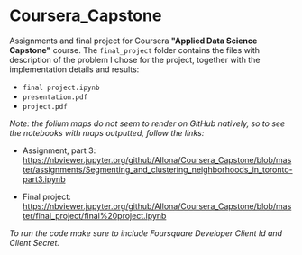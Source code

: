 # Coursera_Capstone
Assignments and final project for Coursera __"Applied Data Science Capstone"__ course. 
The `final_project` folder contains the files with description of the problem I chose for the project, together with the 
implementation details and results:
- `final project.ipynb`
- `presentation.pdf`
- `project.pdf`

_Note: the folium maps do not seem to render on GitHub natively, so to see the notebooks with maps outputted, follow the links:_
- Assignment, part 3: https://nbviewer.jupyter.org/github/AIlona/Coursera_Capstone/blob/master/assignments/Segmenting_and_clustering_neighborhoods_in_toronto-part3.ipynb

- Final project:
https://nbviewer.jupyter.org/github/AIlona/Coursera_Capstone/blob/master/final_project/final%20project.ipynb


_To run the code make sure to include Foursquare Developer Client Id and Client Secret._
